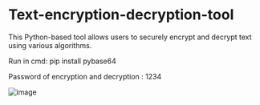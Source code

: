 # Text-encryption-decryption-tool
This Python-based tool allows users to securely encrypt and decrypt text using various algorithms.


Run in cmd:
pip install pybase64

Password of encryption and decryption : 1234

![image](https://github.com/janithScript/Text-encryption-decryption-tool/assets/127806197/12f5e64e-573d-4d31-ae21-48829b397959)

